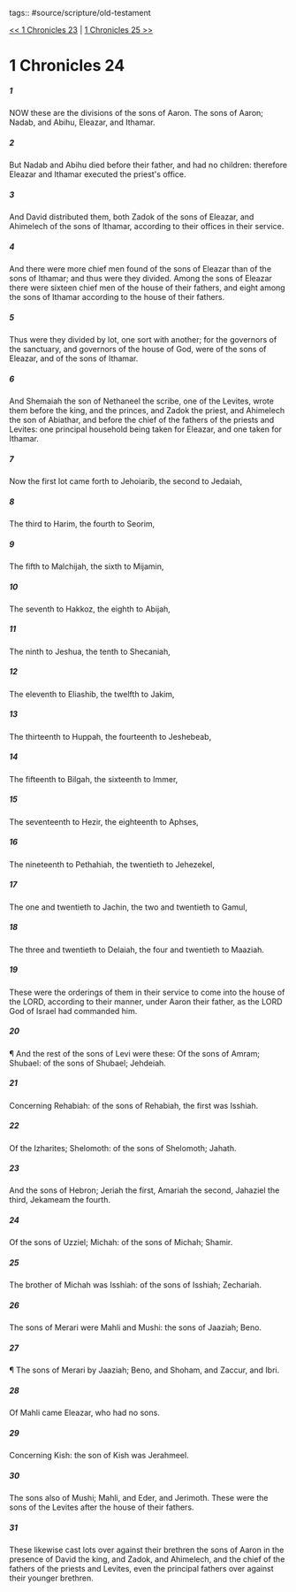tags:: #source/scripture/old-testament

[<< 1 Chronicles 23](source/scripture/old-testament/13_1_Chronicles/1_Chronicles_23.md) | [1 Chronicles 25 >>](source/scripture/old-testament/13_1_Chronicles/1_Chronicles_25.md)

# 1 Chronicles 24

##### 1

NOW these are the divisions of the sons of Aaron. The sons of Aaron; Nadab, and Abihu, Eleazar, and Ithamar.

##### 2

But Nadab and Abihu died before their father, and had no children: therefore Eleazar and Ithamar executed the priest's office.

##### 3

And David distributed them, both Zadok of the sons of Eleazar, and Ahimelech of the sons of Ithamar, according to their offices in their service.

##### 4

And there were more chief men found of the sons of Eleazar than of the sons of Ithamar; and thus were they divided. Among the sons of Eleazar there were sixteen chief men of the house of their fathers, and eight among the sons of Ithamar according to the house of their fathers.

##### 5

Thus were they divided by lot, one sort with another; for the governors of the sanctuary, and governors of the house of God, were of the sons of Eleazar, and of the sons of Ithamar.

##### 6

And Shemaiah the son of Nethaneel the scribe, one of the Levites, wrote them before the king, and the princes, and Zadok the priest, and Ahimelech the son of Abiathar, and before the chief of the fathers of the priests and Levites: one principal household being taken for Eleazar, and one taken for Ithamar.

##### 7

Now the first lot came forth to Jehoiarib, the second to Jedaiah,

##### 8

The third to Harim, the fourth to Seorim,

##### 9

The fifth to Malchijah, the sixth to Mijamin,

##### 10

The seventh to Hakkoz, the eighth to Abijah,

##### 11

The ninth to Jeshua, the tenth to Shecaniah,

##### 12

The eleventh to Eliashib, the twelfth to Jakim,

##### 13

The thirteenth to Huppah, the fourteenth to Jeshebeab,

##### 14

The fifteenth to Bilgah, the sixteenth to Immer,

##### 15

The seventeenth to Hezir, the eighteenth to Aphses,

##### 16

The nineteenth to Pethahiah, the twentieth to Jehezekel,

##### 17

The one and twentieth to Jachin, the two and twentieth to Gamul,

##### 18

The three and twentieth to Delaiah, the four and twentieth to Maaziah.

##### 19

These were the orderings of them in their service to come into the house of the LORD, according to their manner, under Aaron their father, as the LORD God of Israel had commanded him.

##### 20

¶ And the rest of the sons of Levi were these: Of the sons of Amram; Shubael: of the sons of Shubael; Jehdeiah.

##### 21

Concerning Rehabiah: of the sons of Rehabiah, the first was Isshiah.

##### 22

Of the Izharites; Shelomoth: of the sons of Shelomoth; Jahath.

##### 23

And the sons of Hebron; Jeriah the first, Amariah the second, Jahaziel the third, Jekameam the fourth.

##### 24

Of the sons of Uzziel; Michah: of the sons of Michah; Shamir.

##### 25

The brother of Michah was Isshiah: of the sons of Isshiah; Zechariah.

##### 26

The sons of Merari were Mahli and Mushi: the sons of Jaaziah; Beno.

##### 27

¶ The sons of Merari by Jaaziah; Beno, and Shoham, and Zaccur, and Ibri.

##### 28

Of Mahli came Eleazar, who had no sons.

##### 29

Concerning Kish: the son of Kish was Jerahmeel.

##### 30

The sons also of Mushi; Mahli, and Eder, and Jerimoth. These were the sons of the Levites after the house of their fathers.

##### 31

These likewise cast lots over against their brethren the sons of Aaron in the presence of David the king, and Zadok, and Ahimelech, and the chief of the fathers of the priests and Levites, even the principal fathers over against their younger brethren.

